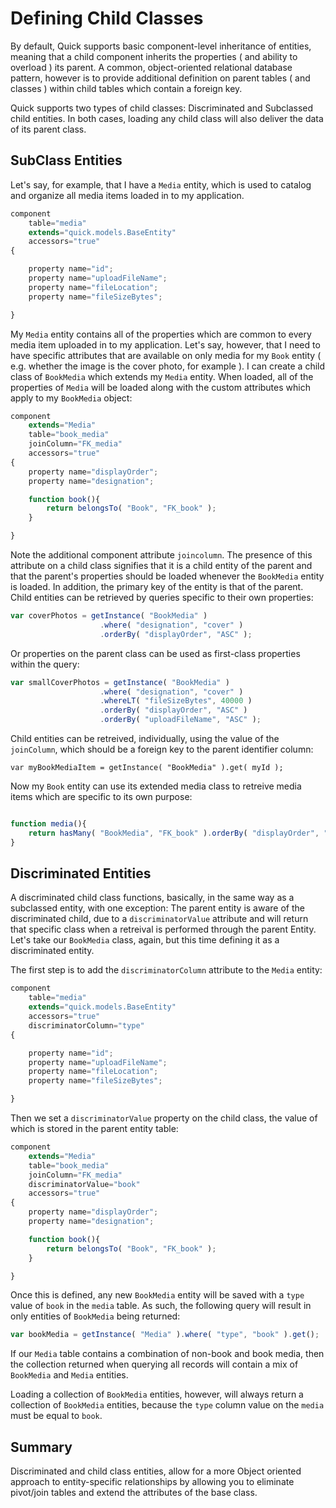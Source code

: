 # Defining Child Classes

By default, Quick supports basic component-level inheritance of entities, meaning that a child component inherits the properties ( and ability to overload ) its parent. A common, object-oriented relational database pattern, however is to provide additional definition on parent tables ( and classes ) within child tables which contain a foreign key.  

Quick supports two types of child classes:  Discriminated and Subclassed child entities. In both cases, loading any child class will also deliver the data of its parent class.

## SubClass Entities

Let's say, for example, that I have a `Media` entity, which is used to catalog and organize all media items loaded in to my application.  

```javascript
component 
    table="media" 
    extends="quick.models.BaseEntity" 
    accessors="true"
{

    property name="id";
    property name="uploadFileName";
    property name="fileLocation";
    property name="fileSizeBytes";

}
```

My `Media` entity contains all of the properties which are common to every media item uploaded in to my application. Let's say, however, that I need to have specific attributes that are available on only media for my `Book` entity ( e.g. whether the image is the cover photo, for example ).  I can create a child class of `BookMedia` which extends my `Media` entity.  When loaded, all of the properties of `Media` will be loaded along with the custom attributes which apply to my `BookMedia` object:

```javascript
component
    extends="Media"
    table="book_media"
    joinColumn="FK_media"
    accessors="true"
{
    property name="displayOrder";
    property name="designation";

    function book(){
        return belongsTo( "Book", "FK_book" );
    }

}
```

Note the additional component attribute `joincolumn`.  The presence of this attribute on a child class signifies that it is a child entity of the parent and that the parent's properties should be loaded whenever the `BookMedia` entity is loaded. In addition, the primary key of the entity is that of the parent. Child entities can be retrieved by queries specific to their own properties: 

```javascript
var coverPhotos = getInstance( "BookMedia" )
                    .where( "designation", "cover" )
                    .orderBy( "displayOrder", "ASC" );

```

Or properties on the parent class can be used as first-class properties within the query:

```javascript
var smallCoverPhotos = getInstance( "BookMedia" )
                    .where( "designation", "cover" )
                    .whereLT( "fileSizeBytes", 40000 )
                    .orderBy( "displayOrder", "ASC" )
                    .orderBy( "uploadFileName", "ASC" );
```

Child entities can be retreived, individually, using the value of the `joinColumn`, which should be a foreign key to the parent identifier column:

```
var myBookMediaItem = getInstance( "BookMedia" ).get( myId );
```

Now my `Book` entity can use its extended media class to retreive media items which are specific to its own purpose:

```javascript

function media(){
    return hasMany( "BookMedia", "FK_book" ).orderBy( "displayOrder", "ASC" );
}

```


## Discriminated Entities

A discriminated child class functions, basically, in the same way as a subclassed entity, with one exception:  The parent entity is aware of the discriminated child, due to a `discriminatorValue` attribute and will return that specific class when a retreival is performed through the parent Entity. Let's take our `BookMedia` class, again, but this time defining it as a discriminated entity.  

The first step is to add the `discriminatorColumn` attribute to the `Media` entity:

```javascript
component 
    table="media" 
    extends="quick.models.BaseEntity" 
    accessors="true"
    discriminatorColumn="type"
{

    property name="id";
    property name="uploadFileName";
    property name="fileLocation";
    property name="fileSizeBytes";

}
```

Then we set a `discriminatorValue` property on the child class, the value of which is stored in the parent entity table:

```javascript
component
    extends="Media"
    table="book_media"
    joinColumn="FK_media"
    discriminatorValue="book"
    accessors="true"
{
    property name="displayOrder";
    property name="designation";

    function book(){
        return belongsTo( "Book", "FK_book" );
    }

}
```

Once this is defined, any new `BookMedia` entity will be saved with a `type` value of `book` in the `media` table.  As such, the following query will result in only entities of `BookMedia` being returned:

```javascript
var bookMedia = getInstance( "Media" ).where( "type", "book" ).get();
```

If our `Media` table contains a combination of non-book and book media, then the collection returned when querying all records will contain a mix of `BookMedia` and `Media` entities.  

Loading a collection of `BookMedia` entities, however, will always return a collection of `BookMedia` entities, because the `type` column value on the `media` must be equal to `book`.


## Summary

Discriminated and child class entities, allow for a more Object oriented approach to entity-specific relationships by allowing you to eliminate pivot/join tables and extend the attributes of the base class.

